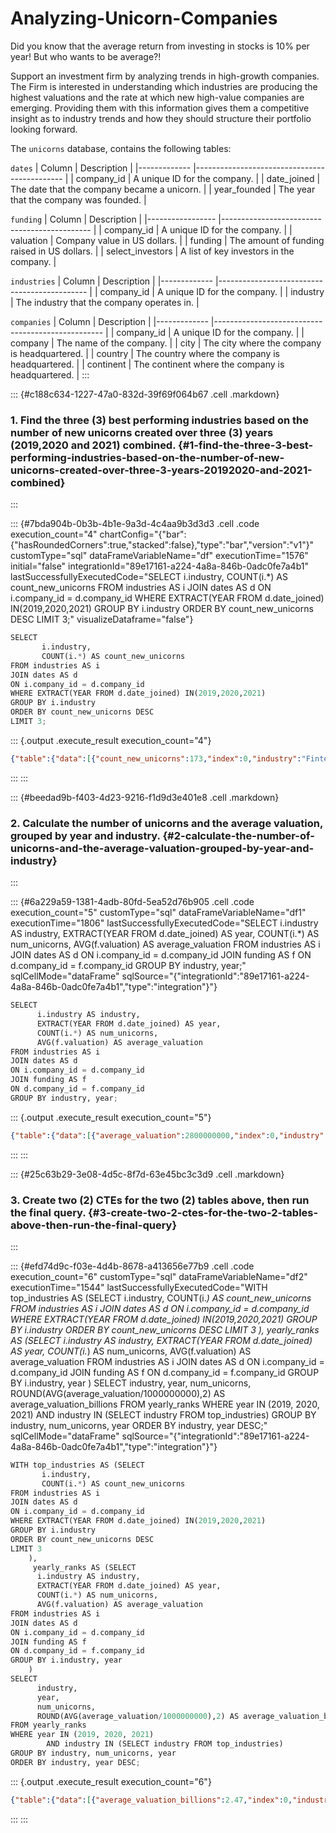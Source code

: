 # Analyzing-Unicorn-Companies
Did you know that the average return from investing in stocks is 10% per
year! But who wants to be average?!

Support an investment firm by analyzing trends in
high-growth companies. The Firm is interested in understanding which
industries are producing the highest valuations and the rate at which
new high-value companies are emerging. Providing them with this
information gives them a competitive insight as to industry trends and
how they should structure their portfolio looking forward.

The `unicorns` database, contains
the following tables:

`dates` \| Column \| Description \| \|\-\-\-\-\-\-\-\-\-\-\-\--
\|\-\-\-\-\-\-\-\-\-\-\-\-\-\-\-\-\-\-\-\-\-\-\-\-\-\-\-\-\-\-\-\-\-\-\-\-\-\-\-\-\-\-\-\--
\| \| company_id \| A unique ID for the company. \| \| date_joined \|
The date that the company became a unicorn. \| \| year_founded \| The
year that the company was founded. \|

`funding` \| Column \| Description \|
\|\-\-\-\-\-\-\-\-\-\-\-\-\-\-\-\--
\|\-\-\-\-\-\-\-\-\-\-\-\-\-\-\-\-\-\-\-\-\-\-\-\-\-\-\-\-\-\-\-\-\-\-\-\-\-\-\-\-\-\-\-\--
\| \| company_id \| A unique ID for the company. \| \| valuation \|
Company value in US dollars. \| \| funding \| The amount of funding
raised in US dollars. \| \| select_investors \| A list of key investors
in the company. \|

`industries` \| Column \| Description \| \|\-\-\-\-\-\-\-\-\-\-\-\--
\|\-\-\-\-\-\-\-\-\-\-\-\-\-\-\-\-\-\-\-\-\-\-\-\-\-\-\-\-\-\-\-\-\-\-\-\-\-\-\-\-\-\-\-\--
\| \| company_id \| A unique ID for the company. \| \| industry \| The
industry that the company operates in. \|

`companies` \| Column \| Description \| \|\-\-\-\-\-\-\-\-\-\-\-\--
\|\-\-\-\-\-\-\-\-\-\-\-\-\-\-\-\-\-\-\-\-\-\-\-\-\-\-\-\-\-\-\-\-\-\-\-\-\-\-\-\-\-\-\-\-\-\-\-\-\--
\| \| company_id \| A unique ID for the company. \| \| company \| The
name of the company. \| \| city \| The city where the company is
headquartered. \| \| country \| The country where the company is
headquartered. \| \| continent \| The continent where the company is
headquartered. \|
:::

::: {#c188c634-1227-47a0-832d-39f69f064b67 .cell .markdown}
### 1. Find the three (3) best performing industries based on the number of new unicorns created over three (3) years (2019,2020 and 2021) combined. {#1-find-the-three-3-best-performing-industries-based-on-the-number-of-new-unicorns-created-over-three-3-years-20192020-and-2021-combined}
:::

::: {#7bda904b-0b3b-4b1e-9a3d-4c4aa9b3d3d3 .cell .code execution_count="4" chartConfig="{\"bar\":{\"hasRoundedCorners\":true,\"stacked\":false},\"type\":\"bar\",\"version\":\"v1\"}" customType="sql" dataFrameVariableName="df" executionTime="1576" initial="false" integrationId="89e17161-a224-4a8a-846b-0adc0fe7a4b1" lastSuccessfullyExecutedCode="SELECT 
       i.industry, 
       COUNT(i.*) AS count_new_unicorns
FROM industries AS i
JOIN dates AS d
ON i.company_id = d.company_id
WHERE EXTRACT(YEAR FROM d.date_joined) IN(2019,2020,2021)
GROUP BY i.industry
ORDER BY count_new_unicorns DESC
LIMIT 3;" visualizeDataframe="false"}
``` python
SELECT 
       i.industry, 
       COUNT(i.*) AS count_new_unicorns
FROM industries AS i
JOIN dates AS d
ON i.company_id = d.company_id
WHERE EXTRACT(YEAR FROM d.date_joined) IN(2019,2020,2021)
GROUP BY i.industry
ORDER BY count_new_unicorns DESC
LIMIT 3;
```

::: {.output .execute_result execution_count="4"}
``` json
{"table":{"data":[{"count_new_unicorns":173,"index":0,"industry":"Fintech"},{"count_new_unicorns":152,"index":1,"industry":"Internet software & services"},{"count_new_unicorns":75,"index":2,"industry":"E-commerce & direct-to-consumer"}],"schema":{"fields":[{"name":"index","type":"integer"},{"name":"industry","type":"string"},{"name":"count_new_unicorns","type":"integer"}],"pandas_version":"1.4.0","primaryKey":["index"]}},"total_rows":3,"truncation_type":null}
```
:::
:::

::: {#beedad9b-f403-4d23-9216-f1d9d3e401e8 .cell .markdown}
### 2. Calculate the number of unicorns and the average valuation, grouped by year and industry. {#2-calculate-the-number-of-unicorns-and-the-average-valuation-grouped-by-year-and-industry}
:::

::: {#6a229a59-1381-4adb-80fd-5ea52d76b905 .cell .code execution_count="5" customType="sql" dataFrameVariableName="df1" executionTime="1806" lastSuccessfullyExecutedCode="SELECT
      i.industry AS industry,
	  EXTRACT(YEAR FROM d.date_joined) AS year,
	  COUNT(i.*) AS num_unicorns,
	  AVG(f.valuation) AS average_valuation
FROM industries AS i
JOIN dates AS d
ON i.company_id = d.company_id
JOIN funding AS f
ON d.company_id = f.company_id
GROUP BY industry, year;" sqlCellMode="dataFrame" sqlSource="{\"integrationId\":\"89e17161-a224-4a8a-846b-0adc0fe7a4b1\",\"type\":\"integration\"}"}
``` python
SELECT
      i.industry AS industry,
	  EXTRACT(YEAR FROM d.date_joined) AS year,
	  COUNT(i.*) AS num_unicorns,
	  AVG(f.valuation) AS average_valuation
FROM industries AS i
JOIN dates AS d
ON i.company_id = d.company_id
JOIN funding AS f
ON d.company_id = f.company_id
GROUP BY industry, year;
```

::: {.output .execute_result execution_count="5"}
``` json
{"table":{"data":[{"average_valuation":2800000000,"index":0,"industry":"Mobile & telecommunications","num_unicorns":5,"year":2017},{"average_valuation":1250000000,"index":1,"industry":"Internet software & services","num_unicorns":4,"year":2015},{"average_valuation":8600000000,"index":2,"industry":"Fintech","num_unicorns":10,"year":2018},{"average_valuation":2000000000,"index":3,"industry":"Mobile & telecommunications","num_unicorns":4,"year":2019},{"average_valuation":2000000000,"index":4,"industry":"Artificial intelligence","num_unicorns":1,"year":2012},{"average_valuation":5500000000,"index":5,"industry":"Fintech","num_unicorns":2,"year":2015},{"average_valuation":2000000000,"index":6,"industry":"Hardware","num_unicorns":1,"year":2020},{"average_valuation":11500000000,"index":7,"industry":"Data management & analytics","num_unicorns":4,"year":2019},{"average_valuation":3.4545454545454545e9,"index":8,"industry":"Supply chain, logistics, & delivery","num_unicorns":11,"year":2018},{"average_valuation":2000000000,"index":9,"industry":"Travel","num_unicorns":2,"year":2017},{"average_valuation":3000000000,"index":10,"industry":"Supply chain, logistics, & delivery","num_unicorns":8,"year":2019},{"average_valuation":4250000000,"index":11,"industry":"Hardware","num_unicorns":4,"year":2015},{"average_valuation":1000000000,"index":12,"industry":"Artificial intelligence","num_unicorns":1,"year":2016},{"average_valuation":3000000000,"index":13,"industry":"Artificial intelligence","num_unicorns":13,"year":2018},{"average_valuation":7000000000,"index":14,"industry":"Auto & transportation","num_unicorns":1,"year":2014},{"average_valuation":2.333333333333333e9,"index":15,"industry":"Consumer & retail","num_unicorns":6,"year":2018},{"average_valuation":3000000000,"index":16,"industry":"Auto & transportation","num_unicorns":2,"year":2022},{"average_valuation":1.1666666666666666e10,"index":17,"industry":"Other","num_unicorns":3,"year":2018},{"average_valuation":2000000000,"index":18,"industry":"Other","num_unicorns":2,"year":2016},{"average_valuation":1.8571428571428568e9,"index":19,"industry":"Health","num_unicorns":7,"year":2022},{"average_valuation":2.6666666666666665e9,"index":20,"industry":"Travel","num_unicorns":3,"year":2021},{"average_valuation":4000000000,"index":21,"industry":"Artificial intelligence","num_unicorns":3,"year":2020},{"average_valuation":2000000000,"index":22,"industry":"Data management & analytics","num_unicorns":1,"year":2013},{"average_valuation":2750000000,"index":23,"industry":"Edtech","num_unicorns":4,"year":2020},{"average_valuation":100000000000,"index":24,"industry":"Other","num_unicorns":1,"year":2012},{"average_valuation":47500000000,"index":25,"industry":"Artificial intelligence","num_unicorns":4,"year":2017},{"average_valuation":1875000000,"index":26,"industry":"Supply chain, logistics, & delivery","num_unicorns":8,"year":2022},{"average_valuation":6000000000,"index":27,"industry":"Cybersecurity","num_unicorns":2,"year":2015},{"average_valuation":6000000000,"index":28,"industry":"Internet software & services","num_unicorns":1,"year":2011},{"average_valuation":8000000000,"index":29,"industry":"Hardware","num_unicorns":2,"year":2016},{"average_valuation":2.5185185185185184e9,"index":30,"industry":"Cybersecurity","num_unicorns":27,"year":2021},{"average_valuation":2000000000,"index":31,"industry":"Edtech","num_unicorns":12,"year":2021},{"average_valuation":6.142857142857143e9,"index":32,"industry":"Health","num_unicorns":7,"year":2018},{"average_valuation":1000000000,"index":33,"industry":"Internet software & services","num_unicorns":1,"year":2016},{"average_valuation":27000000000,"index":34,"industry":"E-commerce & direct-to-consumer","num_unicorns":1,"year":2012},{"average_valuation":27250000000,"index":35,"industry":"E-commerce & direct-to-consumer","num_unicorns":4,"year":2018},{"average_valuation":46000000000,"index":36,"industry":"Fintech","num_unicorns":1,"year":2011},{"average_valuation":4000000000,"index":37,"industry":"E-commerce & direct-to-consumer","num_unicorns":16,"year":2020},{"average_valuation":2.1512605042016807e9,"index":38,"industry":"Internet software & services","num_unicorns":119,"year":2021},{"average_valuation":2000000000,"index":39,"industry":"Travel","num_unicorns":1,"year":2015},{"average_valuation":3.333333333333333e9,"index":40,"industry":"Health","num_unicorns":3,"year":2019},{"average_valuation":3125000000,"index":41,"industry":"Mobile & telecommunications","num_unicorns":8,"year":2020},{"average_valuation":3.6666666666666665e9,"index":42,"industry":"Consumer & retail","num_unicorns":3,"year":2019},{"average_valuation":2.888888888888889e9,"index":43,"industry":"Other","num_unicorns":9,"year":2019},{"average_valuation":1.8333333333333333e9,"index":44,"industry":"Mobile & telecommunications","num_unicorns":6,"year":2021},{"average_valuation":7000000000,"index":45,"industry":"Mobile & telecommunications","num_unicorns":1,"year":2016},{"average_valuation":1000000000,"index":46,"industry":"Supply chain, logistics, & delivery","num_unicorns":1,"year":2017},{"average_valuation":1.3333333333333333e9,"index":47,"industry":"Consumer & retail","num_unicorns":3,"year":2016},{"average_valuation":1000000000,"index":48,"industry":"Edtech","num_unicorns":2,"year":2015},{"average_valuation":2000000000,"index":49,"industry":"Hardware","num_unicorns":14,"year":2021},{"average_valuation":3750000000,"index":50,"industry":"Internet software & services","num_unicorns":4,"year":2017},{"average_valuation":2000000000,"index":51,"industry":"Health","num_unicorns":1,"year":2016},{"average_valuation":1.7142857142857141e9,"index":52,"industry":"Other","num_unicorns":21,"year":2021},{"average_valuation":1800000000,"index":53,"industry":"Other","num_unicorns":5,"year":2022},{"average_valuation":1750000000,"index":54,"industry":"E-commerce & direct-to-consumer","num_unicorns":4,"year":2014},{"average_valuation":1000000000,"index":55,"industry":"Data management & analytics","num_unicorns":4,"year":2022},{"average_valuation":7.928571428571427e9,"index":56,"industry":"Internet software & services","num_unicorns":14,"year":2018},{"average_valuation":2.468085106382979e9,"index":57,"industry":"E-commerce & direct-to-consumer","num_unicorns":47,"year":2021},{"average_valuation":6.666666666666666e9,"index":58,"industry":"E-commerce & direct-to-consumer","num_unicorns":6,"year":2016},{"average_valuation":1500000000,"index":59,"industry":"Artificial intelligence","num_unicorns":2,"year":2015},{"average_valuation":4750000000,"index":60,"industry":"Travel","num_unicorns":4,"year":2018},{"average_valuation":3000000000,"index":61,"industry":"Other","num_unicorns":11,"year":2020},{"average_valuation":1000000000,"index":62,"industry":"Edtech","num_unicorns":1,"year":2019},{"average_valuation":4000000000,"index":63,"industry":"Health","num_unicorns":1,"year":2014},{"average_valuation":2.4545454545454545e9,"index":64,"industry":"Auto & transportation","num_unicorns":11,"year":2018},{"average_valuation":95000000000,"index":65,"industry":"Fintech","num_unicorns":1,"year":2014},{"average_valuation":1000000000,"index":66,"industry":"Cybersecurity","num_unicorns":8,"year":2022},{"average_valuation":4000000000,"index":67,"industry":"Edtech","num_unicorns":2,"year":2016},{"average_valuation":1.5555555555555556e9,"index":68,"industry":"E-commerce & direct-to-consumer","num_unicorns":9,"year":2015},{"average_valuation":3000000000,"index":69,"industry":"Auto & transportation","num_unicorns":5,"year":2020},{"average_valuation":3.111111111111111e9,"index":70,"industry":"Health","num_unicorns":9,"year":2020},{"average_valuation":4.1666666666666665e9,"index":71,"industry":"Auto & transportation","num_unicorns":6,"year":2019},{"average_valuation":8000000000,"index":72,"industry":"Cybersecurity","num_unicorns":1,"year":2018},{"average_valuation":1800000000,"index":73,"industry":"Mobile & telecommunications","num_unicorns":5,"year":2018},{"average_valuation":1.7096774193548388e9,"index":74,"industry":"Fintech","num_unicorns":31,"year":2022},{"average_valuation":2.583333333333333e9,"index":75,"industry":"E-commerce & direct-to-consumer","num_unicorns":12,"year":2019},{"average_valuation":5500000000,"index":76,"industry":"Edtech","num_unicorns":2,"year":2018},{"average_valuation":2.333333333333333e9,"index":77,"industry":"Mobile & telecommunications","num_unicorns":3,"year":2014},{"average_valuation":4.333333333333333e9,"index":78,"industry":"Fintech","num_unicorns":15,"year":2020},{"average_valuation":4500000000,"index":79,"industry":"Artificial intelligence","num_unicorns":14,"year":2019},{"average_valuation":1500000000,"index":80,"industry":"Mobile & telecommunications","num_unicorns":4,"year":2015},{"average_valuation":39000000000,"index":81,"industry":"Supply chain, logistics, & delivery","num_unicorns":1,"year":2014},{"average_valuation":1000000000,"index":82,"industry":"Mobile & telecommunications","num_unicorns":2,"year":2022},{"average_valuation":2500000000,"index":83,"industry":"Hardware","num_unicorns":2,"year":2022},{"average_valuation":4000000000,"index":84,"industry":"Health","num_unicorns":2,"year":2015},{"average_valuation":2000000000,"index":85,"industry":"Internet software & services","num_unicorns":28,"year":2022},{"average_valuation":2000000000,"index":86,"industry":"Auto & transportation","num_unicorns":1,"year":2015},{"average_valuation":1600000000,"index":87,"industry":"Artificial intelligence","num_unicorns":10,"year":2022},{"average_valuation":1750000000,"index":88,"industry":"Other","num_unicorns":4,"year":2017},{"average_valuation":3.2857142857142854e9,"index":89,"industry":"Cybersecurity","num_unicorns":7,"year":2020},{"average_valuation":2000000000,"index":90,"industry":"Auto & transportation","num_unicorns":1,"year":2016},{"average_valuation":2.1428571428571427e9,"index":91,"industry":"Data management & analytics","num_unicorns":21,"year":2021},{"average_valuation":2.5714285714285717e9,"index":92,"industry":"Consumer & retail","num_unicorns":7,"year":2021},{"average_valuation":4350000000,"index":93,"industry":"Internet software & services","num_unicorns":20,"year":2020},{"average_valuation":2.6666666666666665e9,"index":94,"industry":"Hardware","num_unicorns":9,"year":2018},{"average_valuation":2000000000,"index":95,"industry":"Consumer & retail","num_unicorns":1,"year":2012},{"average_valuation":2.753623188405797e9,"index":96,"industry":"Fintech","num_unicorns":138,"year":2021},{"average_valuation":3000000000,"index":97,"industry":"Data management & analytics","num_unicorns":6,"year":2020},{"average_valuation":1.6666666666666665e9,"index":98,"industry":"Fintech","num_unicorns":6,"year":2017},{"average_valuation":5.333333333333333e9,"index":99,"industry":"Data management & analytics","num_unicorns":3,"year":2018},{"average_valuation":4.2307692307692313e9,"index":100,"industry":"Internet software & services","num_unicorns":13,"year":2019},{"average_valuation":3500000000,"index":101,"industry":"Hardware","num_unicorns":2,"year":2014},{"average_valuation":4000000000,"index":102,"industry":"Travel","num_unicorns":3,"year":2019},{"average_valuation":10500000000,"index":103,"industry":"Edtech","num_unicorns":4,"year":2017},{"average_valuation":1500000000,"index":104,"industry":"E-commerce & direct-to-consumer","num_unicorns":4,"year":2017},{"average_valuation":2200000000,"index":105,"industry":"Supply chain, logistics, & delivery","num_unicorns":25,"year":2021},{"average_valuation":3750000000,"index":106,"industry":"Auto & transportation","num_unicorns":4,"year":2021},{"average_valuation":3000000000,"index":107,"industry":"Health","num_unicorns":4,"year":2017},{"average_valuation":1950000000,"index":108,"industry":"Health","num_unicorns":40,"year":2021},{"average_valuation":2000000000,"index":109,"industry":"Supply chain, logistics, & delivery","num_unicorns":2,"year":2020},{"average_valuation":2500000000,"index":110,"industry":"Data management & analytics","num_unicorns":2,"year":2017},{"average_valuation":1000000000,"index":111,"industry":"Cybersecurity","num_unicorns":1,"year":2013},{"average_valuation":1000000000,"index":112,"industry":"Edtech","num_unicorns":1,"year":2022},{"average_valuation":1.4166666666666665e9,"index":113,"industry":"Artificial intelligence","num_unicorns":36,"year":2021},{"average_valuation":1000000000,"index":114,"industry":"Supply chain, logistics, & delivery","num_unicorns":1,"year":2016},{"average_valuation":1000000000,"index":115,"industry":"E-commerce & direct-to-consumer","num_unicorns":1,"year":2007},{"average_valuation":3000000000,"index":116,"industry":"Internet software & services","num_unicorns":1,"year":2013},{"average_valuation":15000000000,"index":117,"industry":"Consumer & retail","num_unicorns":1,"year":2020},{"average_valuation":2250000000,"index":118,"industry":"Cybersecurity","num_unicorns":4,"year":2019},{"average_valuation":1.5714285714285715e9,"index":119,"industry":"E-commerce & direct-to-consumer","num_unicorns":7,"year":2022},{"average_valuation":1000000000,"index":120,"industry":"Other","num_unicorns":2,"year":2015},{"average_valuation":10500000000,"index":121,"industry":"Consumer & retail","num_unicorns":4,"year":2017},{"average_valuation":6800000000,"index":122,"industry":"Fintech","num_unicorns":20,"year":2019},{"average_valuation":1000000000,"index":123,"industry":"Travel","num_unicorns":1,"year":2022}],"schema":{"fields":[{"name":"index","type":"integer"},{"name":"industry","type":"string"},{"name":"year","type":"integer"},{"name":"num_unicorns","type":"integer"},{"name":"average_valuation","type":"number"}],"pandas_version":"1.4.0","primaryKey":["index"]}},"total_rows":124,"truncation_type":null}
```
:::
:::

::: {#25c63b29-3e08-4d5c-8f7d-63e45bc3c3d9 .cell .markdown}
### 3. Create two (2) CTEs for the two (2) tables above, then run the final query. {#3-create-two-2-ctes-for-the-two-2-tables-above-then-run-the-final-query}
:::

::: {#efd74d9c-f03e-4d4b-8678-a413656e77b9 .cell .code execution_count="6" customType="sql" dataFrameVariableName="df2" executionTime="1544" lastSuccessfullyExecutedCode="WITH top_industries AS (SELECT 
       i.industry, 
       COUNT(i.*) AS count_new_unicorns
FROM industries AS i
JOIN dates AS d
ON i.company_id = d.company_id
WHERE EXTRACT(YEAR FROM d.date_joined) IN(2019,2020,2021)
GROUP BY i.industry
ORDER BY count_new_unicorns DESC
LIMIT 3
	),
     yearly_ranks AS (SELECT
      i.industry AS industry,
	  EXTRACT(YEAR FROM d.date_joined) AS year,
	  COUNT(i.*) AS num_unicorns,
	  AVG(f.valuation) AS average_valuation
FROM industries AS i
JOIN dates AS d
ON i.company_id = d.company_id
JOIN funding AS f
ON d.company_id = f.company_id
GROUP BY i.industry, year
	)
SELECT
      industry,
	  year,
	  num_unicorns,
	  ROUND(AVG(average_valuation/1000000000),2) AS average_valuation_billions
FROM yearly_ranks
WHERE year IN (2019, 2020, 2021)
        AND industry IN (SELECT industry FROM top_industries)
GROUP BY industry, num_unicorns, year
ORDER BY industry, year DESC;" sqlCellMode="dataFrame" sqlSource="{\"integrationId\":\"89e17161-a224-4a8a-846b-0adc0fe7a4b1\",\"type\":\"integration\"}"}
``` python
WITH top_industries AS (SELECT 
       i.industry, 
       COUNT(i.*) AS count_new_unicorns
FROM industries AS i
JOIN dates AS d
ON i.company_id = d.company_id
WHERE EXTRACT(YEAR FROM d.date_joined) IN(2019,2020,2021)
GROUP BY i.industry
ORDER BY count_new_unicorns DESC
LIMIT 3
	),
     yearly_ranks AS (SELECT
      i.industry AS industry,
	  EXTRACT(YEAR FROM d.date_joined) AS year,
	  COUNT(i.*) AS num_unicorns,
	  AVG(f.valuation) AS average_valuation
FROM industries AS i
JOIN dates AS d
ON i.company_id = d.company_id
JOIN funding AS f
ON d.company_id = f.company_id
GROUP BY i.industry, year
	)
SELECT
      industry,
	  year,
	  num_unicorns,
	  ROUND(AVG(average_valuation/1000000000),2) AS average_valuation_billions
FROM yearly_ranks
WHERE year IN (2019, 2020, 2021)
        AND industry IN (SELECT industry FROM top_industries)
GROUP BY industry, num_unicorns, year
ORDER BY industry, year DESC;
```

::: {.output .execute_result execution_count="6"}
``` json
{"table":{"data":[{"average_valuation_billions":2.47,"index":0,"industry":"E-commerce & direct-to-consumer","num_unicorns":47,"year":2021},{"average_valuation_billions":4,"index":1,"industry":"E-commerce & direct-to-consumer","num_unicorns":16,"year":2020},{"average_valuation_billions":2.58,"index":2,"industry":"E-commerce & direct-to-consumer","num_unicorns":12,"year":2019},{"average_valuation_billions":2.75,"index":3,"industry":"Fintech","num_unicorns":138,"year":2021},{"average_valuation_billions":4.33,"index":4,"industry":"Fintech","num_unicorns":15,"year":2020},{"average_valuation_billions":6.8,"index":5,"industry":"Fintech","num_unicorns":20,"year":2019},{"average_valuation_billions":2.15,"index":6,"industry":"Internet software & services","num_unicorns":119,"year":2021},{"average_valuation_billions":4.35,"index":7,"industry":"Internet software & services","num_unicorns":20,"year":2020},{"average_valuation_billions":4.23,"index":8,"industry":"Internet software & services","num_unicorns":13,"year":2019}],"schema":{"fields":[{"name":"index","type":"integer"},{"name":"industry","type":"string"},{"name":"year","type":"integer"},{"name":"num_unicorns","type":"integer"},{"name":"average_valuation_billions","type":"number"}],"pandas_version":"1.4.0","primaryKey":["index"]}},"total_rows":9,"truncation_type":null}
```
:::
:::
